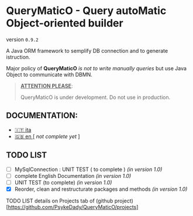 # QueryMaticO - Query autoMatic Object-oriented builder

version `0.9.2`

A Java ORM framework to semplify DB connection and to generate istruction.

Major policy of **QueryMaticO** *is not to write manually queries* but use Java Object to communicate with DBMN.



> **<u>ATTENTION PLEASE</u>**:
>
> QueryMaticO is under development. Do not use in production.



## DOCUMENTATION:

- [ :it: ita ](documentation-md/ITALIAN_DOC.md)   
- [ :gb: en ](documentation-md/ENGLISH_DOC.md) [ *not complete yet* ]  

## TODO LIST

- [ ] MySqlConnection : UNIT TEST ( to complete ) *(in version 1.0)*
- [ ] complete English Documentation *(in version 1.0)*
- [ ] UNIT TEST (to complete) *(in version 1.0)*
- [x] Reorder, clean and restructurate packages and methods *(in version 1.0)*

TODO LIST details on Projects tab of (github project)[https://github.com/PsykeDady/QueryMaticO/projects]


<meta name="google-site-verification" content="bBIodFOPOkSpk6cFXnJrtG3eujip6PNZPTgqPRUWGMs" />
